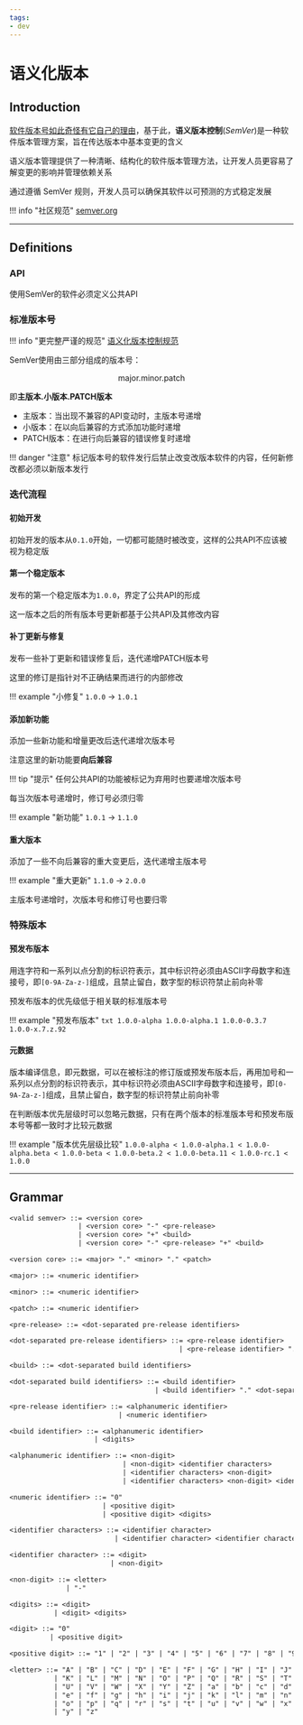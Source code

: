 ```yaml
---
tags:
- dev
---
```


# 语义化版本

## Introduction

[软件版本号如此奇怪有它自己的理由](https://semver.org/lang/zh-CN/#%E7%AE%80%E4%BB%8B)，基于此，**语义版本控制**(*SemVer*)是一种软件版本管理方案，旨在传达版本中基本变更的含义

语义版本管理提供了一种清晰、结构化的软件版本管理方法，让开发人员更容易了解变更的影响并管理依赖关系

通过遵循 SemVer 规则，开发人员可以确保其软件以可预测的方式稳定发展

!!! info "社区规范"
    [semver.org](https://semver.org)

---

## Definitions

### API

使用SemVer的软件必须定义公共API

### 标准版本号

!!! info "更完整严谨的规范"
    [语义化版本控制规范](https://semver.org/lang/zh-CN/#%E8%AF%AD%E4%B9%89%E5%8C%96%E7%89%88%E6%9C%AC%E6%8E%A7%E5%88%B6%E8%A7%84%E8%8C%83semver)

SemVer使用由三部分组成的版本号：

$$\text{major.minor.patch}$$

即**主版本.小版本.PATCH版本**

- 主版本：当出现不兼容的API变动时，主版本号递增
- 小版本：在以向后兼容的方式添加功能时递增
- PATCH版本：在进行向后兼容的错误修复时递增

!!! danger "注意"
    标记版本号的软件发行后禁止改变改版本软件的内容，任何新修改都必须以新版本发行

### 迭代流程

#### 初始开发

初始开发的版本从`0.1.0`开始，一切都可能随时被改变，这样的公共API不应该被视为稳定版

#### 第一个稳定版本

发布的第一个稳定版本为`1.0.0`，界定了公共API的形成

这一版本之后的所有版本号更新都基于公共API及其修改内容

#### 补丁更新与修复

发布一些补丁更新和错误修复后，迭代递增PATCH版本号

这里的修订是指针对不正确结果而进行的内部修改

!!! example "小修复"
    `1.0.0` -> `1.0.1`

#### 添加新功能

添加一些新功能和增量更改后迭代递增次版本号

注意这里的新功能要**向后兼容**

!!! tip "提示"
    任何公共API的功能被标记为弃用时也要递增次版本号

每当次版本号递增时，修订号必须归零

!!! example "新功能"
    `1.0.1` -> `1.1.0`

#### 重大版本

添加了一些不向后兼容的重大变更后，迭代递增主版本号

!!! example "重大更新"
    `1.1.0` -> `2.0.0`

主版本号递增时，次版本号和修订号也要归零

### 特殊版本

#### 预发布版本

用连字符和一系列以点分割的标识符表示，其中标识符必须由ASCII字母数字和连接号，即`[0-9A-Za-z-]`组成，且禁止留白，数字型的标识符禁止前向补零

预发布版本的优先级低于相关联的标准版本号

!!! example "预发布版本"
    ```txt
    1.0.0-alpha
    1.0.0-alpha.1
    1.0.0-0.3.7
    1.0.0-x.7.z.92
    ```

#### 元数据

版本编译信息，即元数据，可以在被标注的修订版或预发布版本后，再用加号和一系列以点分割的标识符表示，其中标识符必须由ASCII字母数字和连接号，即`[0-9A-Za-z-]`组成，且禁止留白，数字型的标识符禁止前向补零

在判断版本优先层级时可以忽略元数据，只有在两个版本的标准版本号和预发布版本号等都一致时才比较元数据

!!! example "版本优先层级比较"
    `1.0.0-alpha < 1.0.0-alpha.1 < 1.0.0-alpha.beta < 1.0.0-beta < 1.0.0-beta.2 < 1.0.0-beta.11 < 1.0.0-rc.1 < 1.0.0`

---

## Grammar

```txt title="巴克斯范式语法"
<valid semver> ::= <version core>
                 | <version core> "-" <pre-release>
                 | <version core> "+" <build>
                 | <version core> "-" <pre-release> "+" <build>

<version core> ::= <major> "." <minor> "." <patch>

<major> ::= <numeric identifier>

<minor> ::= <numeric identifier>

<patch> ::= <numeric identifier>

<pre-release> ::= <dot-separated pre-release identifiers>

<dot-separated pre-release identifiers> ::= <pre-release identifier>
                                          | <pre-release identifier> "." <dot-separated pre-release identifiers>

<build> ::= <dot-separated build identifiers>

<dot-separated build identifiers> ::= <build identifier>
                                    | <build identifier> "." <dot-separated build identifiers>

<pre-release identifier> ::= <alphanumeric identifier>
                           | <numeric identifier>

<build identifier> ::= <alphanumeric identifier>
                     | <digits>

<alphanumeric identifier> ::= <non-digit>
                            | <non-digit> <identifier characters>
                            | <identifier characters> <non-digit>
                            | <identifier characters> <non-digit> <identifier characters>

<numeric identifier> ::= "0"
                       | <positive digit>
                       | <positive digit> <digits>

<identifier characters> ::= <identifier character>
                          | <identifier character> <identifier characters>

<identifier character> ::= <digit>
                         | <non-digit>

<non-digit> ::= <letter>
              | "-"

<digits> ::= <digit>
           | <digit> <digits>

<digit> ::= "0"
          | <positive digit>

<positive digit> ::= "1" | "2" | "3" | "4" | "5" | "6" | "7" | "8" | "9"

<letter> ::= "A" | "B" | "C" | "D" | "E" | "F" | "G" | "H" | "I" | "J"
           | "K" | "L" | "M" | "N" | "O" | "P" | "Q" | "R" | "S" | "T"
           | "U" | "V" | "W" | "X" | "Y" | "Z" | "a" | "b" | "c" | "d"
           | "e" | "f" | "g" | "h" | "i" | "j" | "k" | "l" | "m" | "n"
           | "o" | "p" | "q" | "r" | "s" | "t" | "u" | "v" | "w" | "x"
           | "y" | "z"
```
